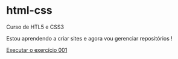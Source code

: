 # html-css
Curso de HTL5 e CSS3 

Estou aprendendo a criar sites e agora vou gerenciar repositórios !

<a href="https://rafaelmelo92.github.io/html-css/exercicios/ex001/index.html">Executar o exercício 001</a>